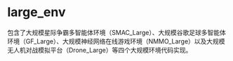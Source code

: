 # large_env
包含了大规模星际争霸多智能体环境（SMAC_Large）、大规模谷歌足球多智能体环境（GF_Large）、大规模神经网络在线游戏环境（NMMO_Large）以及大规模无人机对战模拟平台（Drone_Large）等四个大规模环境代码实现。
